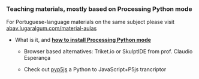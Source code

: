 ### Teaching materials, mostly based on Processing Python mode

For Portuguese-language materials on the same subject please visit [abav.lugaralgum.com/material-aulas](https://abav.lugaralgum.com/material-aulas)

- What is it, and [**how to install Processing Python mode**](https://abav.lugaralgum.com/como-instalar-o-processing-modo-python/index-EN.html)

	- Browser based alternatives: Triket.io or SkulptIDE from prof. Claudio Esperança
    
	- Check out [pyp5js](github.com/berinhard/pyp5js) a Python to JavaScript+P5js trancriptor


